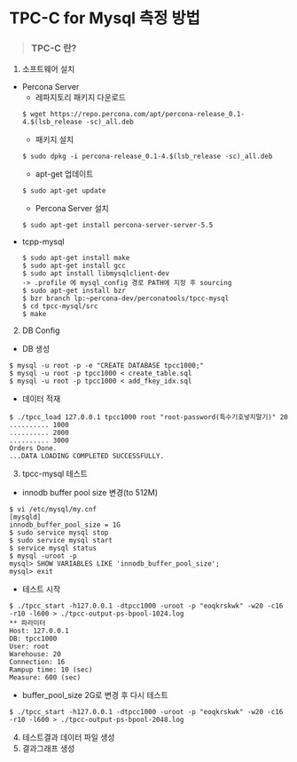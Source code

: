 # TPC-C for Mysql 측정 방법

> ### TPC-C 란?

1. 소프트웨어 설치
  * Percona Server
    * 레파지토리 패키지 다운로드
    ```
    $ wget https://repo.percona.com/apt/percona-release_0.1-4.$(lsb_release -sc)_all.deb
    ```
    * 패키지 설치
    ```
    $ sudo dpkg -i percona-release_0.1-4.$(lsb_release -sc)_all.deb
    ```
    * apt-get 업데이트
    ```
    $ sudo apt-get update
    ```
    * Percona Server 설치
    ```
    $ sudo apt-get install percona-server-server-5.5
    ```
  * tcpp-mysql
    ```
    $ sudo apt-get install make
    $ sudo apt-get install gcc
    $ sudo apt install libmysqlclient-dev
    -> .profile 에 mysql_config 경로 PATH에 지정 후 sourcing
    $ sudo apt-get install bzr
    $ bzr branch lp:~percona-dev/perconatools/tpcc-mysql
    $ cd tpcc-mysql/src
    $ make
    ```
 
2. DB Config
  * DB 생성
  ```
  $ mysql -u root -p -e "CREATE DATABASE tpcc1000;"
  $ mysql -u root -p tpcc1000 < create_table.sql
  $ mysql -u root -p tpcc1000 < add_fkey_idx.sql
  ```
  * 데이터 적재
  ```
  $ ./tpcc_load 127.0.0.1 tpcc1000 root "root-password(특수기호넣지말기)" 20
  .......... 1000
  .......... 2000
  .......... 3000
  Orders Done.
  ...DATA LOADING COMPLETED SUCCESSFULLY.
  ```
3. tpcc-mysql 테스트
  * innodb buffer pool size 변경(to 512M)
  ```
  $ vi /etc/mysql/my.cnf
  [mysqld]
  innodb_buffer_pool_size = 1G
  $ sudo service mysql stop
  $ sudo service mysql start
  $ service mysql status
  $ mysql -uroot -p
  mysql> SHOW VARIABLES LIKE 'innodb_buffer_pool_size';
  mysql> exit
  ```
  * 테스트 시작
  ```
  $ ./tpcc_start -h127.0.0.1 -dtpcc1000 -uroot -p "eoqkrskwk" -w20 -c16 -r10 -l600 > ./tpcc-output-ps-bpool-1024.log
  ** 파라미터 
  Host: 127.0.0.1
  DB: tpcc1000
  User: root
  Warehouse: 20
  Connection: 16
  Rampup time: 10 (sec)
  Measure: 600 (sec)
  ```
  * buffer_pool_size 2G로 변경 후 다시 테스트
  ```
  $ ./tpcc_start -h127.0.0.1 -dtpcc1000 -uroot -p "eoqkrskwk" -w20 -c16 -r10 -l600 > ./tpcc-output-ps-bpool-2048.log
  ```
  
4. 테스트결과 데이터 파일 생성
5. 결과그래프 생성
